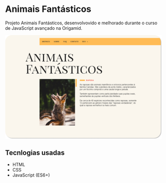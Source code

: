 # Animais Fantásticos

Projeto Animais Fantásticos, desenvolvovido e melhorado durante o curso de JavaScript avançado na Origamid.

![Projeto Animais Fantásticos](img/animais-bg.png "Animais Fantásticos")

## Tecnlogias usadas

- HTML
- CSS
- JavaScript (ES6+)
<!-- TODO Adicionar babbel e webpack -->
